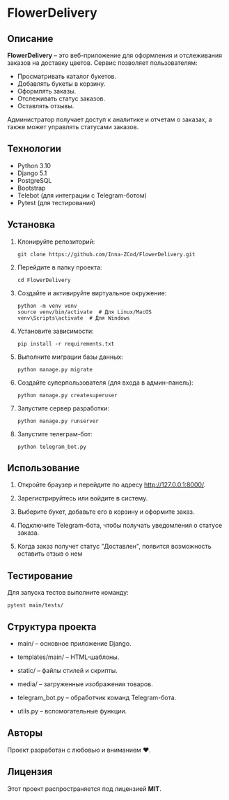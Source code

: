 # FlowerDelivery


## Описание

**FlowerDelivery** – это веб-приложение для оформления и отслеживания заказов на доставку цветов. Сервис позволяет пользователям:

- Просматривать каталог букетов.
- Добавлять букеты в корзину.
- Оформлять заказы.
- Отслеживать статус заказов.
- Оставлять отзывы.

Администратор получает доступ к аналитике и отчетам о заказах, а также может управлять статусами заказов.


## Технологии

- Python 3.10
- Django 5.1
- PostgreSQL
- Bootstrap
- Telebot (для интеграции с Telegram-ботом)
- Pytest (для тестирования)


## Установка

1. Клонируйте репозиторий:

   ```
   git clone https://github.com/Inna-ZCod/FlowerDelivery.git
   ```

2. Перейдите в папку проекта:

   ```
   cd FlowerDelivery
   ```

3. Создайте и активируйте виртуальное окружение:

   ```
   python -m venv venv
   source venv/bin/activate  # Для Linux/MacOS
   venv\Scripts\activate  # Для Windows
   ```

4. Установите зависимости:

   ```
   pip install -r requirements.txt
   ```

5. Выполните миграции базы данных:

   ```
   python manage.py migrate
   ```

6. Создайте суперпользователя (для входа в админ-панель):

   ```
   python manage.py createsuperuser
   ```

7. Запустите сервер разработки:

   ```
   python manage.py runserver
   ```

8. Запустите телеграм-бот:

   ```
   python telegram_bot.py
   ```


## Использование

1. Откройте браузер и перейдите по адресу http://127.0.0.1:8000/.

2. Зарегистрируйтесь или войдите в систему.

3. Выберите букет, добавьте его в корзину и оформите заказ.

4. Подключите Telegram-бота, чтобы получать уведомления о статусе заказа.

5. Когда заказ получет статус "Доставлен", появится возможность оставить отзыв о нем


## Тестирование

Для запуска тестов выполните команду:

   ```
   pytest main/tests/
   ```


## Структура проекта

- main/ – основное приложение Django.

- templates/main/ – HTML-шаблоны.

- static/ – файлы стилей и скрипты.

- media/ – загруженные изображения товаров.

- telegram_bot.py – обработчик команд Telegram-бота.

- utils.py – вспомогательные функции.


## Авторы

Проект разработан с любовью и вниманием ❤️.


## Лицензия

Этот проект распространяется под лицензией **MIT**.
